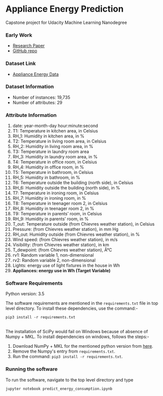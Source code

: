 # Appliance Energy Prediction

Capstone project for Udacity Machine Learning Nanodegree

### Early Work

* [Research Paper](http://dx.doi.org/10.1016/j.enbuild.2017.01.083)           <br>
* [GitHub repo](https://github.com/LuisM78/Appliances-energy-prediction-data)

### Dataset Link

* [Appliance Energy Data](http://archive.ics.uci.edu/ml/datasets/Appliances+energy+prediction)

### Dataset Information

* Number of instances: 19,735
* Number of attributes: 29

### Attribute Information

1. date: year-month-day hour:minute:second 
2. T1: Temperature in kitchen area, in Celsius  
3. RH_1: Humidity in kitchen area, in %  
4. T2: Temperature in living room area, in Celsius  
5. RH_2: Humidity in living room area, in %  
6. T3: Temperature in laundry room area  
7. RH_3: Humidity in laundry room area, in %  
8. T4: Temperature in office room, in Celsius  
9. RH_4: Humidity in office room, in %  
10. T5: Temperature in bathroom, in Celsius  
11. RH_5: Humidity in bathroom, in %  
12. T6: Temperature outside the building (north side), in Celsius  
13. RH_6: Humidity outside the building (north side), in %  
14. T7: Temperature in ironing room, in Celsius  
15. RH_7: Humidity in ironing room, in %  
16. T8: Temperature in teenager room 2, in Celsius  
17. RH_8: Humidity in teenager room 2, in %  
18. T9: Temperature in parents’ room, in Celsius  
19. RH_9: Humidity in parents’ room, in %  
20. T_out: Temperature outside (from Chievres weather station), in Celsius  
21. Pressure: (from Chievres weather station), in mm Hg  
22. RH_out: Humidity outside (from Chievres weather station), in %  
23. Wind speed: (from Chievres weather station), in m/s  
24. Visibility: (from Chievres weather station), in km  
25. T_dewpoint: (from Chievres weather station), Â°C  
26. rv1: Random variable 1, non-dimensional 
27. rv2:  Random variable 2, non-dimensional 
28. Lights: energy use of light fixtures in the house in Wh  
29. **Appliances: energy use in Wh  (Target Variable)**

### Software Requirements

Python version: 3.5

The software requirements are mentioned in the `requirements.txt`
 file in top level directory. To install these dependencies, use 
 the command:-
 
```pip3 install -r requirements.txt```

<br>
The installation of SciPy would fail on Windows because of absence of
Numpy + MKL. To install dependencies on windows, follows the steps:-

1. Download NumPy + MKL for the mentioned python version from [here](http://www.lfd.uci.edu/~gohlke/pythonlibs/#numpy).
2. Remove the Numpy's entry from `requirements.txt`.
3. Run the command: ```pip3 install -r requirements.txt```.

### Running the software

To run the software, navigate to the top level directory and type

```jupyter notebook predict_energy_consumption.ipynb```
